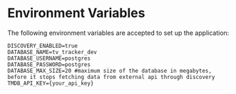 # Environment Variables
The following environment variables are accepted to set up the application:
```.env
DISCOVERY_ENABLED=true
DATABASE_NAME=tv_tracker_dev
DATABASE_USERNAME=postgres
DATABASE_PASSWORD=postgres
DATABASE_MAX_SIZE=20 #maximum size of the database in megabytes, before it stops fetching data from external api through discovery
TMDB_API_KEY={your_api_key}
```

